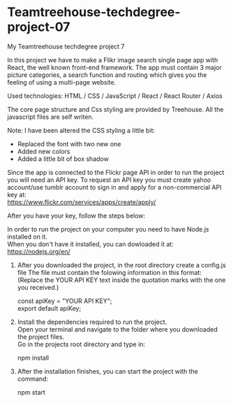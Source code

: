 # Teamtreehouse-techdegree-project-07
My Teamtreehouse techdegree project 7

In this project we have to make a Flikr image search single page app with React, the well known front-end framework. The app must contain 3 major picture categories, a search function and routing which gives you the feeling of using a multi-page website.

Used technologies: HTML / CSS / JavaScript / React / React Router / Axios

The core page structure and Css styling are provided by Treehouse. All the javascript files are self writen.

Note: I have been altered the CSS styling a little bit:

  - Replaced the font with two new one
  - Added new colors
  - Added a little bit of box shadow

Since the app is connected to the Flickr page API in order to run the project you will need an API key.
To request an API key you must create yahoo account/use tumblr account to sign in and apply for a non-commercial API key at:  
https://www.flickr.com/services/apps/create/apply/

After you have your key, follow the steps below:  

In order to run the project on your computer you need to have Node.js installed on it.  
When you don't have it installed, you can dowloaded it at: https://nodejs.org/en/

1. After you downloaded the project, in the root directory create a config.js file
   The file must contain the folowing information in this format:
   (Replace the YOUR API KEY text inside the quotation marks with the one you received.)

   const apiKey = "YOUR API KEY";   
   export default apiKey;

2. Install the dependencies required to run the project.  
   Open your terminal and navigate to the folder where you downloaded the project files.  
   Go in the projects root directory and type in:

   npm install

3. After the installation finishes, you can start the project with the command:

   npm start
